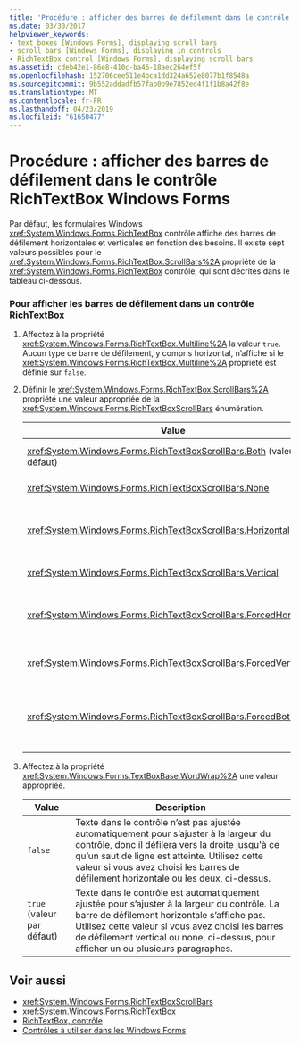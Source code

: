 ```yaml
---
title: 'Procédure : afficher des barres de défilement dans le contrôle RichTextBox Windows Forms'
ms.date: 03/30/2017
helpviewer_keywords:
- text boxes [Windows Forms], displaying scroll bars
- scroll bars [Windows Forms], displaying in controls
- RichTextBox control [Windows Forms], displaying scroll bars
ms.assetid: cdeb42e1-86e8-410c-ba46-18aec264ef5f
ms.openlocfilehash: 152706cee511e4bca1dd324a652e8077b1f8548a
ms.sourcegitcommit: 9b552addadfb57fab0b9e7852ed4f1f1b8a42f8e
ms.translationtype: MT
ms.contentlocale: fr-FR
ms.lasthandoff: 04/23/2019
ms.locfileid: "61650477"
---
```

# <a name="how-to-display-scroll-bars-in-the-windows-forms-richtextbox-control"></a>Procédure : afficher des barres de défilement dans le contrôle RichTextBox Windows Forms
Par défaut, les formulaires Windows <xref:System.Windows.Forms.RichTextBox> contrôle affiche des barres de défilement horizontales et verticales en fonction des besoins. Il existe sept valeurs possibles pour le <xref:System.Windows.Forms.RichTextBox.ScrollBars%2A> propriété de la <xref:System.Windows.Forms.RichTextBox> contrôle, qui sont décrites dans le tableau ci-dessous.  
  
### <a name="to-display-scroll-bars-in-a-richtextbox-control"></a>Pour afficher les barres de défilement dans un contrôle RichTextBox  
  
1. Affectez à la propriété <xref:System.Windows.Forms.RichTextBox.Multiline%2A> la valeur `true`. Aucun type de barre de défilement, y compris horizontal, n’affiche si le <xref:System.Windows.Forms.RichTextBox.Multiline%2A> propriété est définie sur `false`.  
  
2. Définir le <xref:System.Windows.Forms.RichTextBox.ScrollBars%2A> propriété une valeur appropriée de la <xref:System.Windows.Forms.RichTextBoxScrollBars> énumération.  
  
    |Value|Description|  
    |-----------|-----------------|  
    |<xref:System.Windows.Forms.RichTextBoxScrollBars.Both> (valeur par défaut)|Affiche des barres de défilement horizontale ou verticale, ou les deux, uniquement lorsque le texte dépasse la largeur ou la longueur du contrôle.|  
    |<xref:System.Windows.Forms.RichTextBoxScrollBars.None>|N’affiche jamais de n’importe quel type de barre de défilement.|  
    |<xref:System.Windows.Forms.RichTextBoxScrollBars.Horizontal>|Affiche une barre uniquement lorsque le texte dépasse la largeur du contrôle de défilement horizontale. (Dans ce cas, le <xref:System.Windows.Forms.TextBoxBase.WordWrap%2A> propriété doit être définie sur `false`.)|  
    |<xref:System.Windows.Forms.RichTextBoxScrollBars.Vertical>|Affiche une barre uniquement lorsque le texte dépasse la hauteur du contrôle de défilement verticale.|  
    |<xref:System.Windows.Forms.RichTextBoxScrollBars.ForcedHorizontal>|Affiche un défilement horizontal de la barre lorsque le <xref:System.Windows.Forms.TextBoxBase.WordWrap%2A> propriété est définie sur `false`. La barre de défilement apparaît grisée lorsque le texte ne dépasse pas la largeur du contrôle.|  
    |<xref:System.Windows.Forms.RichTextBoxScrollBars.ForcedVertical>|Affiche toujours une barre de défilement verticale. La barre de défilement apparaît grisée lorsque le texte ne dépasse pas la longueur du contrôle.|  
    |<xref:System.Windows.Forms.RichTextBoxScrollBars.ForcedBoth>|Affiche toujours une barre de défilement verticale. Affiche un défilement horizontal de la barre lorsque le <xref:System.Windows.Forms.TextBoxBase.WordWrap%2A> propriété est définie sur `false`. Les barres de défilement sont estompées lorsque le texte ne dépasse pas la largeur ou la longueur du contrôle.|  
  
3. Affectez à la propriété <xref:System.Windows.Forms.TextBoxBase.WordWrap%2A> une valeur appropriée.  
  
    |Value|Description|  
    |-----------|-----------------|  
    |`false`|Texte dans le contrôle n’est pas ajustée automatiquement pour s’ajuster à la largeur du contrôle, donc il défilera vers la droite jusqu'à ce qu’un saut de ligne est atteinte. Utilisez cette valeur si vous avez choisi les barres de défilement horizontale ou les deux, ci-dessus.|  
    |`true` (valeur par défaut)|Texte dans le contrôle est automatiquement ajustée pour s’ajuster à la largeur du contrôle. La barre de défilement horizontale s’affiche pas. Utilisez cette valeur si vous avez choisi les barres de défilement vertical ou none, ci-dessus, pour afficher un ou plusieurs paragraphes.|  
  
## <a name="see-also"></a>Voir aussi

- <xref:System.Windows.Forms.RichTextBoxScrollBars>
- <xref:System.Windows.Forms.RichTextBox>
- [RichTextBox, contrôle](richtextbox-control-windows-forms.md)
- [Contrôles à utiliser dans les Windows Forms](controls-to-use-on-windows-forms.md)
